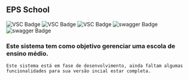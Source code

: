 ## EPS School

![VSC Badge](https://img.shields.io/badge/EPSSchoolAPI-1.0-blue.svg) ![VSC Badge](https://img.shields.io/badge/VisualStudioCode-1.54.3-blue.svg) ![VSC Badge](https://img.shields.io/badge/.NetCore3.1-3.1.0-blue.svg) ![swagger Badge](https://img.shields.io/badge/MySQL-5.7-yellow.svg) ![swagger Badge](https://img.shields.io/badge/Swagger-5.4.1-green.svg)

### Este sistema tem como objetivo gerenciar uma escola de ensino médio.

    Este sistema está em fase de desenvolvimento, ainda faltam algumas funcionalidades para sua versão incial estar completa.
